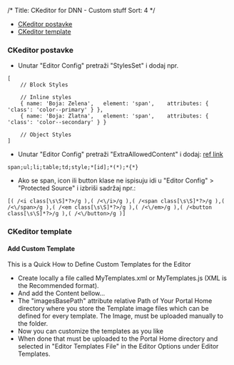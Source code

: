 /*
Title: CKeditor for DNN - Custom stuff
Sort: 4
*/

- [CKeditor postavke](#ckeditor-postavke)
- [CKeditor template](#ckeditor-template)

### CKeditor postavke

- Unutar "Editor Config" pretraži "StylesSet" i dodaj npr.
```
[
    // Block Styles

    // Inline styles
    { name: 'Boja: Zelena',   element: 'span',    attributes: { 'class': 'color--primary' } },
    { name: 'Boja: Zlatna',   element: 'span',    attributes: { 'class': 'color--secondary' } }

    // Object Styles
]
```

- Unutar "Editor Config" pretraži "ExtraAllowedContent" i dodaj: [ref link](http://drupal.stackexchange.com/questions/90710/prevent-wysiwygckeditor-from-stripping-html-classes)
```
span;ul;li;table;td;style;*[id];*(*);*{*}
```

- Ako se span, icon ili button klase ne ispisuju idi u "Editor Config" > "Protected Source" i izbriši sadržaj npr.:
```
[( /<i class[\s\S]*?>/g ),( /<\/i>/g ),( /<span class[\s\S]*?>/g ),( /<\/span>/g ),( /<em class[\s\S]*?>/g ),( /<\/em>/g ),( /<button class[\s\S]*?>/g ),( /<\/button>/g )]
```

### CKeditor template
#### Add Custom Template

This is a Quick How to Define Custom Templates for the Editor
* Create locally a file called MyTemplates.xml or MyTemplates.js (XML is the Recommended format).
* And add the Content bellow...
* The "imagesBasePath" attribute relative Path of Your Portal Home directory where you store the Template image files which can be defined for every template. The Image, must be uploaded manually to the folder.
* Now you can customize the templates as you like
* When done that must be uploaded to the Portal Home directory and selected in "Editor Templates File" in the Editor Options under Editor Templates.
